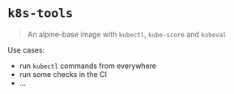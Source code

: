 `k8s-tools`
===========

> An alpine-base image with `kubectl`, `kube-score` and `kubeval`

Use cases:
- run `kubectl` commands from everywhere
- run some checks in the CI
- …
